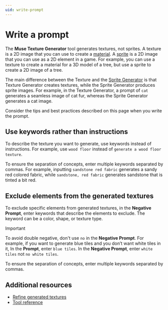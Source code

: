 ```yaml
---
uid: write-prompt
---
```


# Write a prompt

The **Muse Texture Generator** tool generates textures, not sprites. A texture is a 2D image that you can use to create a [material](https://docs.unity3d.com/Manual/Materials.html). A [sprite](https://docs.unity3d.com/Manual/Sprites.html) is a 2D image that you can use as a 2D element in a game. For example, you can use a texture to create a material for a 3D model of a tree, but use a sprite to create a 2D image of a tree.

The main difference between the Texture and the [Sprite Generator](https://com.unity.muse.sprite) is that Texture Generator creates textures, while the Sprite Generator produces sprite images. For example, in the Texture Generator, a prompt of `cat` generates a seamless image of cat fur, whereas the Sprite Generator generates a cat image.

Consider the tips and best practices described on this page when you write the prompt.

## Use keywords rather than instructions

To describe the texture you want to generate, use keywords instead of instructions. For example, use `wood floor` instead of `generate a wood floor texture`.

To ensure the separation of concepts, enter multiple keywords separated by commas. For example, inputting `sandstone red fabric` generates a sandy red colored fabric, while `sandstone, red fabric` generates sandstone that is tinted a bit red.

<!--## Be specific with your prompt

Use precise keywords that describe the texture type and incorporate the material or style you want in the texture, such as `rustic wood floor` or `geometric pattern`. The more specific your prompt, the more likely the generated textures match your expectations.

If color is important, mention the color palette you're interested in, such as `warm-toned wood texture` or `pastel watercolor texture`.-->

## Exclude elements from the generated textures

To exclude specific elements from generated textures, in the **Negative Prompt**, enter keywords that describe the elements to exclude. The keyword can be a color, shape, or texture type. 

> [!IMPORTANT]
> To avoid double negative, don't use `no` in the **Negative Prompt**. For example, if you want to generate blue tiles and you don’t want white tiles in it, In the **Prompt**, enter `blue tiles`. In the **Negative Prompt**, enter `white tiles` not `no white tiles`.

To ensure the separation of concepts, enter multiple keywords separated by commas.

## Additional resources

* [Refine generated textures](xref:refine)
* [Tool reference](xref:tool-reference)